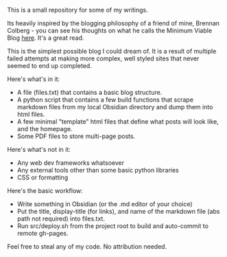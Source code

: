 This is a small repository for some of my writings. 

Its heavily inspired by the blogging philosophy of a friend of mine, Brennan Colberg - you can see his thoughts on what he calls the Minimum Viable Blog [here](https://brennancolberg.com/writing/minimum-viable-blog). It's a great read. 

This is the simplest possible blog I could dream of. It is a result of multiple failed attempts at making more complex, well styled sites that never seemed to end up completed. 


Here's what's in it: 

- A file (files.txt) that contains a basic blog structure.
- A python script that contains a few build functions that scrape markdown files from my local Obsidian directory and dump them into html files.
- A few minimal "template" html files that define what posts will look like, and the homepage. 
- Some PDF files to store multi-page posts. 

Here's what's not in it: 

- Any web dev frameworks whatsoever
- Any external tools other than some basic python libraries
- CSS or formatting

Here's the basic workflow:
- Write something in Obsidian (or the .md editor of your choice)
- Put the title, display-title (for links), and name of the markdown file (abs path not required) into files.txt.
- Run src/deploy.sh from the project root to build and auto-commit to remote gh-pages. 

Feel free to steal any of my code. No attribution needed. 
